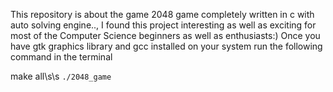 This repository is about the game 2048 game completely written in c with auto solving engine.., I found this project interesting as well as exciting for most of the Computer Science beginners as well as enthusiasts:)
Once you have gtk graphics library and gcc installed on your system run the following command in the terminal

make all\s\s
``./2048_game``	
